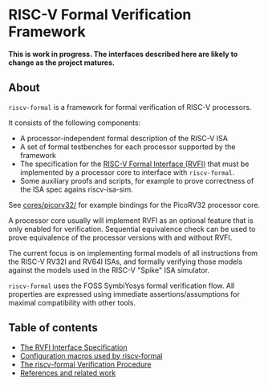 RISC-V Formal Verification Framework
====================================

**This is work in progress. The interfaces described here are likely to change as the project matures.**

About
-----

`riscv-formal` is a framework for formal verification of RISC-V processors.

It consists of the following components:
- A processor-independent formal description of the RISC-V ISA
- A set of formal testbenches for each processor supported by the framework
- The specification for the [RISC-V Formal Interface (RVFI)](docs/rvfi.md) that must be implemented by a processor core to interface with `riscv-formal`.
- Some auxiliary proofs and scripts, for example to prove correctness of the ISA spec agains riscv-isa-sim.

See [cores/picorv32/](cores/picorv32/) for example bindings for the PicoRV32 processor core.

A processor core usually will implement RVFI as an optional feature that is only enabled for verification. Sequential equivalence check can be used to prove equivalence of the processor versions with and without RVFI.

The current focus is on implementing formal models of all instructions from the RISC-V RV32I and RV64I ISAs, and formally verifying those models against the models used in the RISC-V "Spike" ISA simulator.

`riscv-formal` uses the FOSS SymbiYosys formal verification flow. All properties are expressed using immediate assertions/assumptions for maximal compatibility with other tools.

Table of contents
-----------------

- [The RVFI Interface Specification](docs/rvfi.md)
- [Configuration macros used by riscv-formal](docs/config.md)
- [The riscv-formal Verification Procedure](docs/procedure.md)
- [References and related work](docs/references.md)

